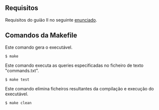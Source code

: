 ## Requisitos
Requisitos do guião II no seguinte [enunciado](https://github.com/Katilho/LI3/blob/main/guiao-2/LI3-Guia%CC%83o%20II.pdf).  

## Comandos da Makefile
Este comando gera o executável.
```
$ make
```  
Este comando executa as queries especificadas no ficheiro de texto "commands.txt".
```
$ make test
```  
Este comando elimina ficheiros resultantes da compilação e execução do executável.
```
$ make clean
```  
